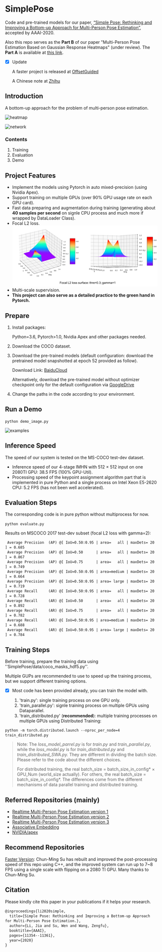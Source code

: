 # SimplePose

Code and pre-trained models for our paper, [“Simple Pose: Rethinking and Improving a Bottom-up Approach for Multi-Person Pose Estimation”](https://arxiv.org/abs/1911.10529), accepted by AAAI-2020. 

Also this repo serves as the **Part B** of our paper "Multi-Person Pose Estimation Based on Gaussian Response Heatmaps" (under review). The **Part A** is available at [this link](https://github.com/jialee93/Multi-Person-Pose-using-Body-Parts).

- [x] Update

  A faster project is released at [OffsetGuided](https://github.com/hellojialee/OffsetGuided)
  
  A Chinese note at [Zhihu](https://zhuanlan.zhihu.com/p/109118177)



## Introduction

A bottom-up approach for the problem of multi-person pose estimation.

![heatmap](visulizatoin/2987.Figure2.png)

![network](visulizatoin/2987.Figure3.png)

### Contents

1. Training  
2. Evaluation 
3. Demo

## Project Features

- Implement the models using Pytorch in auto mixed-precision (using Nvidia Apex).
- Support training on multiple GPUs (over 90% GPU usage rate on each GPU card).
- Fast data preparing and augmentation during training (generating about **40 samples per second** on signle CPU process and much more if wrapped by DataLoader Class).
- Focal L2 loss.
![FL2](visulizatoin/fl2.png)
- Multi-scale supervision.
- **This project can also serve as a detailed practice to the green hand in Pytorch.**

## Prepare

1. Install packages:

   Python=3.6, Pytorch>1.0, Nvidia Apex and other packages needed.

2. Download the COCO dataset.

3. Download the pre-trained models (default configuration: download the pretrained model snapshotted at epoch 52 provided as follow).

   Download Link: [BaiduCloud](https://pan.baidu.com/s/1X7nGC-7CliP1iKgIfsBMUg)

   Alternatively, download the pre-trained model without optimizer checkpoint only for the default configuration via [GoogleDrive](https://drive.google.com/open?id=1gLa2oNxnbFPo0BjnpPaiAmWJwyND8wkA)

4. Change the paths in the code according to your environment.

## Run a Demo

`python demo_image.py`

![examples](visulizatoin/examples.png)

## Inference Speed

The speed of our system is tested on the MS-COCO test-dev dataset. 

- Inference speed of our 4-stage IMHN with 512 × 512 input on one 2080TI GPU: 38.5 FPS (100% GPU-Util). 
- Processing speed of the keypoint assignment algorithm part that is implemented in pure Python and a single process on Intel Xeon E5-2620 CPU: 5.2 FPS (has not been well accelerated). 

## Evaluation Steps

The corresponding code is in pure python without multiprocess for now.

`python evaluate.py` 

Results on MSCOCO 2017 test-dev subset (focal L2 loss with gamma=2):

```
 Average Precision  (AP) @[ IoU=0.50:0.95 | area=   all | maxDets= 20 ] = 0.685
 Average Precision  (AP) @[ IoU=0.50      | area=   all | maxDets= 20 ] = 0.867
 Average Precision  (AP) @[ IoU=0.75      | area=   all | maxDets= 20 ] = 0.749
 Average Precision  (AP) @[ IoU=0.50:0.95 | area=medium | maxDets= 20 ] = 0.664
 Average Precision  (AP) @[ IoU=0.50:0.95 | area= large | maxDets= 20 ] = 0.719
 Average Recall     (AR) @[ IoU=0.50:0.95 | area=   all | maxDets= 20 ] = 0.728
 Average Recall     (AR) @[ IoU=0.50      | area=   all | maxDets= 20 ] = 0.892
 Average Recall     (AR) @[ IoU=0.75      | area=   all | maxDets= 20 ] = 0.782
 Average Recall     (AR) @[ IoU=0.50:0.95 | area=medium | maxDets= 20 ] = 0.688
 Average Recall     (AR) @[ IoU=0.50:0.95 | area= large | maxDets= 20 ] = 0.784
```

## Training Steps

Before training, prepare the training data using ''SimplePose/data/coco_masks_hdf5.py''.

Multiple GUPs are recommended to use to speed up the training process, but we support different training options. 

- [x] Most code has been provided already, you can train the model with.

  1.  'train.py': single training process on one GPU only.
  2.  'train_parallel.py': signle training process on multiple GPUs using Dataparallel.
  3.  'train_distributed.py' (**recommended**): multiple training processes on multiple GPUs using Distributed Training:

```shell
python -m torch.distributed.launch --nproc_per_node=4 train_distributed.py
```

> Note:  The *loss_model_parrel.py* is for *train.py* and *train_parallel.py*, while the *loss_model.py* is for *train_distributed.py* and *train_distributed_SWA.py.* They are different in dividing the batch size. Please refer to the code about the different choices. 
>
> For distributed training, the real batch_size = batch_size_in_config* × GPU_Num (world_size actually). For others, the real batch_size = batch_size_in_config*. The differences come from the different mechanisms of data parallel training and distributed training. 

## Referred Repositories (mainly)

- [Realtime Multi-Person Pose Estimation version 1](https://github.com/michalfaber/keras_Realtime_Multi-Person_Pose_Estimation)
- [Realtime Multi-Person Pose Estimation version 2](https://github.com/anatolix/keras_Realtime_Multi-Person_Pose_Estimation)
- [Realtime Multi-Person Pose Estimation version 3](https://github.com/ZheC/Realtime_Multi-Person_Pose_Estimation)
- [Associative Embedding](https://github.com/princeton-vl/pose-ae-train)
- [NVIDIA/apex](https://github.com/NVIDIA/apex)

## Recommend Repositories

[Faster Version](https://github.com/sokunmin/Improved-Body-Parts): Chun-Ming Su has rebuilt and improved the post-processing speed of this repo using C++, and the improved system can run up to 7~8 FPS using a single scale with flipping on a 2080 TI GPU. Many thanks to Chun-Ming Su.

## Citation

Please kindly cite this paper in your publications if it helps your research.

```
@inproceedings{li2020simple,
  title={Simple Pose: Rethinking and Improving a Bottom-up Approach for Multi-Person Pose Estimation.},
  author={Li, Jia and Su, Wen and Wang, Zengfu},
  booktitle={AAAI},
  pages={11354--11361},
  year={2020}
}
```
